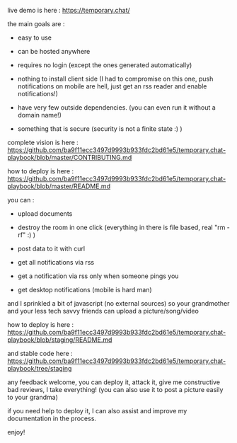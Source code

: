 live demo is here : https://temporary.chat/

the main goals are :

- easy to use

- can be hosted anywhere

- requires no login (except the ones generated automatically)

- nothing to install client side (I had to compromise on this one, push notifications on mobile are hell, just get an rss reader and enable notifications!)

- have very few outside dependencies. (you can even run it without a domain name!)

- something that is secure (security is not a finite state :) )

complete vision is here : https://github.com/ba9f11ecc3497d9993b933fdc2bd61e5/temporary.chat-playbook/blob/master/CONTRIBUTING.md

how to deploy is here : https://github.com/ba9f11ecc3497d9993b933fdc2bd61e5/temporary.chat-playbook/blob/master/README.md

you can :

- upload documents

- destroy the room in one click (everything in there is file based, real "rm -rf" :) )

- post data to it with curl

- get all notifications via rss

- get a notification via rss only when someone pings you

- get desktop notifications (mobile is hard man)

and I sprinkled a bit of javascript (no external sources) so your grandmother and your less tech savvy friends can upload a picture/song/video

how to deploy is here : https://github.com/ba9f11ecc3497d9993b933fdc2bd61e5/temporary.chat-playbook/blob/staging/README.md

and stable code here : https://github.com/ba9f11ecc3497d9993b933fdc2bd61e5/temporary.chat-playbook/tree/staging

any feedback welcome, you can deploy it, attack it, give me constructive bad reviews, I take everything! (you can also use it to post a picture easily to your grandma)

if you need help to deploy it, I can also assist and improve my documentation in the process.

enjoy!